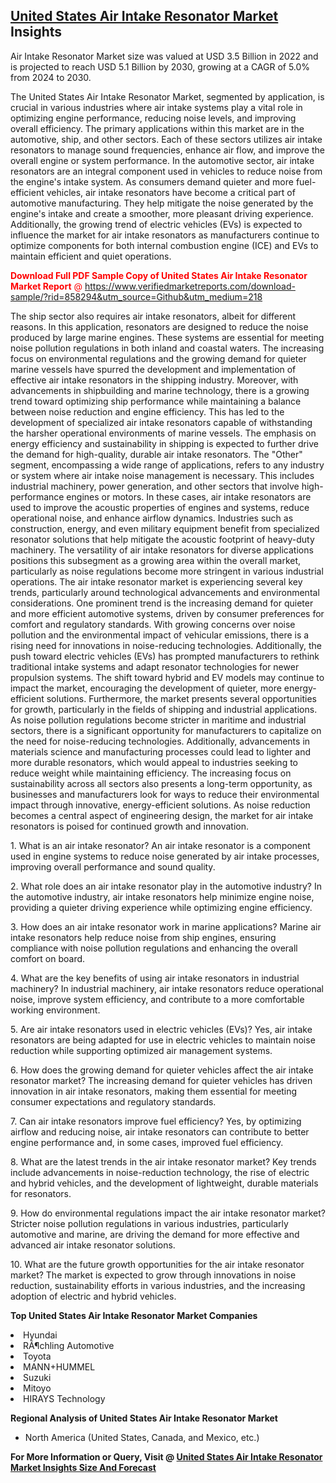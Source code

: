 <h2><a href="https://www.verifiedmarketreports.com/download-sample/?rid=858294&amp;utm_source=Github&amp;utm_medium=218" target="_blank">United States Air Intake Resonator Market</a> Insights</h2><p>Air Intake Resonator Market size was valued at USD 3.5 Billion in 2022 and is projected to reach USD 5.1 Billion by 2030, growing at a CAGR of 5.0% from 2024 to 2030.</p><p><p>The United States Air Intake Resonator Market, segmented by application, is crucial in various industries where air intake systems play a vital role in optimizing engine performance, reducing noise levels, and improving overall efficiency. The primary applications within this market are in the automotive, ship, and other sectors. Each of these sectors utilizes air intake resonators to manage sound frequencies, enhance air flow, and improve the overall engine or system performance. In the automotive sector, air intake resonators are an integral component used in vehicles to reduce noise from the engine's intake system. As consumers demand quieter and more fuel-efficient vehicles, air intake resonators have become a critical part of automotive manufacturing. They help mitigate the noise generated by the engine's intake and create a smoother, more pleasant driving experience. Additionally, the growing trend of electric vehicles (EVs) is expected to influence the market for air intake resonators as manufacturers continue to optimize components for both internal combustion engine (ICE) and EVs to maintain efficient and quiet operations. <p><span class=""><span style="color: #ff0000;"><strong>Download Full PDF Sample Copy of United States Air Intake Resonator Market Report</strong> @ </span><a href="https://www.verifiedmarketreports.com/download-sample/?rid=858294&amp;utm_source=Github&amp;utm_medium=218" target="_blank">https://www.verifiedmarketreports.com/download-sample/?rid=858294&amp;utm_source=Github&amp;utm_medium=218</a></span></p></p> <p>The ship sector also requires air intake resonators, albeit for different reasons. In this application, resonators are designed to reduce the noise produced by large marine engines. These systems are essential for meeting noise pollution regulations in both inland and coastal waters. The increasing focus on environmental regulations and the growing demand for quieter marine vessels have spurred the development and implementation of effective air intake resonators in the shipping industry. Moreover, with advancements in shipbuilding and marine technology, there is a growing trend toward optimizing ship performance while maintaining a balance between noise reduction and engine efficiency. This has led to the development of specialized air intake resonators capable of withstanding the harsher operational environments of marine vessels. The emphasis on energy efficiency and sustainability in shipping is expected to further drive the demand for high-quality, durable air intake resonators. The "Other" segment, encompassing a wide range of applications, refers to any industry or system where air intake noise management is necessary. This includes industrial machinery, power generation, and other sectors that involve high-performance engines or motors. In these cases, air intake resonators are used to improve the acoustic properties of engines and systems, reduce operational noise, and enhance airflow dynamics. Industries such as construction, energy, and even military equipment benefit from specialized resonator solutions that help mitigate the acoustic footprint of heavy-duty machinery. The versatility of air intake resonators for diverse applications positions this subsegment as a growing area within the overall market, particularly as noise regulations become more stringent in various industrial operations. The air intake resonator market is experiencing several key trends, particularly around technological advancements and environmental considerations. One prominent trend is the increasing demand for quieter and more efficient automotive systems, driven by consumer preferences for comfort and regulatory standards. With growing concerns over noise pollution and the environmental impact of vehicular emissions, there is a rising need for innovations in noise-reducing technologies. Additionally, the push toward electric vehicles (EVs) has prompted manufacturers to rethink traditional intake systems and adapt resonator technologies for newer propulsion systems. The shift toward hybrid and EV models may continue to impact the market, encouraging the development of quieter, more energy-efficient solutions. Furthermore, the market presents several opportunities for growth, particularly in the fields of shipping and industrial applications. As noise pollution regulations become stricter in maritime and industrial sectors, there is a significant opportunity for manufacturers to capitalize on the need for noise-reducing technologies. Additionally, advancements in materials science and manufacturing processes could lead to lighter and more durable resonators, which would appeal to industries seeking to reduce weight while maintaining efficiency. The increasing focus on sustainability across all sectors also presents a long-term opportunity, as businesses and manufacturers look for ways to reduce their environmental impact through innovative, energy-efficient solutions. As noise reduction becomes a central aspect of engineering design, the market for air intake resonators is poised for continued growth and innovation. <p>1. What is an air intake resonator? An air intake resonator is a component used in engine systems to reduce noise generated by air intake processes, improving overall performance and sound quality.</p> <p>2. What role does an air intake resonator play in the automotive industry? In the automotive industry, air intake resonators help minimize engine noise, providing a quieter driving experience while optimizing engine efficiency.</p> <p>3. How does an air intake resonator work in marine applications? Marine air intake resonators help reduce noise from ship engines, ensuring compliance with noise pollution regulations and enhancing the overall comfort on board.</p> <p>4. What are the key benefits of using air intake resonators in industrial machinery? In industrial machinery, air intake resonators reduce operational noise, improve system efficiency, and contribute to a more comfortable working environment.</p> <p>5. Are air intake resonators used in electric vehicles (EVs)? Yes, air intake resonators are being adapted for use in electric vehicles to maintain noise reduction while supporting optimized air management systems.</p> <p>6. How does the growing demand for quieter vehicles affect the air intake resonator market? The increasing demand for quieter vehicles has driven innovation in air intake resonators, making them essential for meeting consumer expectations and regulatory standards.</p> <p>7. Can air intake resonators improve fuel efficiency? Yes, by optimizing airflow and reducing noise, air intake resonators can contribute to better engine performance and, in some cases, improved fuel efficiency.</p> <p>8. What are the latest trends in the air intake resonator market? Key trends include advancements in noise-reduction technology, the rise of electric and hybrid vehicles, and the development of lightweight, durable materials for resonators.</p> <p>9. How do environmental regulations impact the air intake resonator market? Stricter noise pollution regulations in various industries, particularly automotive and marine, are driving the demand for more effective and advanced air intake resonator solutions.</p> <p>10. What are the future growth opportunities for the air intake resonator market? The market is expected to grow through innovations in noise reduction, sustainability efforts in various industries, and the increasing adoption of electric and hybrid vehicles.</p></p><p><strong>Top United States Air Intake Resonator Market Companies</strong></p><div data-test-id=""><p><li>Hyundai</li><li> RÃ¶chling Automotive</li><li> Toyota</li><li> MANN+HUMMEL</li><li> Suzuki</li><li> Mitoyo</li><li> HIRAYS Technology</li></p><div><strong>Regional Analysis of&nbsp;United States Air Intake Resonator Market</strong></div><ul><li dir="ltr"><p dir="ltr">North America&nbsp;(United States, Canada, and Mexico, etc.)</p></li></ul><p><strong>For More Information or Query, Visit @&nbsp;</strong><strong><a href="https://www.verifiedmarketreports.com/product/air-intake-resonator-market/?utm_source=Github&amp;utm_medium=218" target="_blank">United States Air Intake Resonator Market Insights Size And Forecast</a></strong></p></div>

